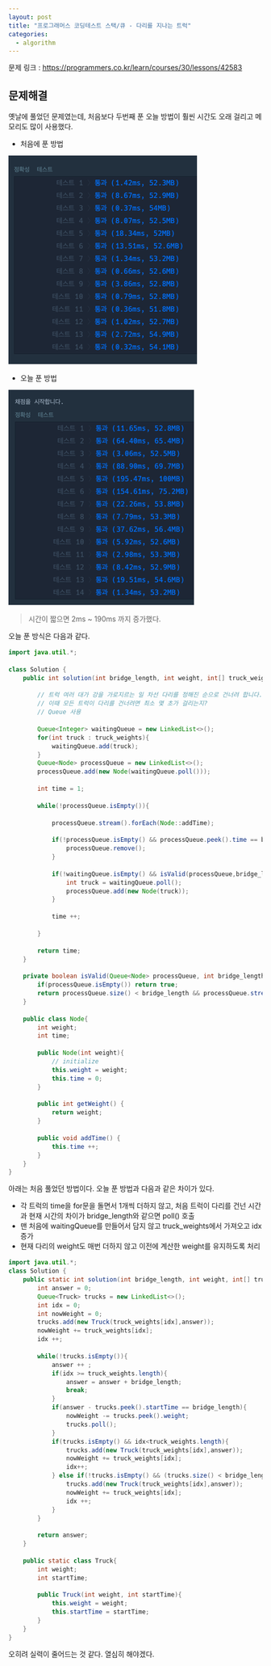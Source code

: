 ```yaml
---
layout: post
title: "프로그래머스 코딩테스트 스택/큐 - 다리를 지나는 트럭"
categories:
  - algorithm
---
```


문제 링크 : <https://programmers.co.kr/learn/courses/30/lessons/42583>

## 문제해결
옛날에 풀었던 문제였는데, 처음보다 두번째 푼 오늘 방법이 훨씬 시간도 오래 걸리고 메모리도 많이 사용했다.

- 처음에 푼 방법

![texture theme preview](/img/algorithm/210407_old.png)   

- 오늘 푼 방법

![texture theme preview](/img/algorithm/210407_new.png)   

> 시간이 짧으면 2ms ~ 190ms 까지 증가했다.

오늘 푼 방식은 다음과 같다.
```java
import java.util.*;

class Solution {
    public int solution(int bridge_length, int weight, int[] truck_weights) {

        // 트럭 여러 대가 강을 가로지르는 일 차선 다리를 정해진 순으로 건너려 합니다. -> truck_weights 순으로
        // 이때 모든 트럭이 다리를 건너려면 최소 몇 초가 걸리는지?
        // Queue 사용

        Queue<Integer> waitingQueue = new LinkedList<>();
        for(int truck : truck_weights){
            waitingQueue.add(truck);
        }
        Queue<Node> processQueue = new LinkedList<>();
        processQueue.add(new Node(waitingQueue.poll()));

        int time = 1;

        while(!processQueue.isEmpty()){

            processQueue.stream().forEach(Node::addTime);

            if(!processQueue.isEmpty() && processQueue.peek().time == bridge_length){
                processQueue.remove();
            }

            if(!waitingQueue.isEmpty() && isValid(processQueue,bridge_length,weight,waitingQueue.peek())){
                int truck = waitingQueue.poll();
                processQueue.add(new Node(truck));
            }

            time ++;

        }

        return time;
    }

    private boolean isValid(Queue<Node> processQueue, int bridge_length, int weight, int truck) {
        if(processQueue.isEmpty()) return true;
        return processQueue.size() < bridge_length && processQueue.stream().map(Node::getWeight).reduce((a,b)->a+b).get() + truck <= weight;
    }

    public class Node{
        int weight;
        int time;

        public Node(int weight){
            // initialize
            this.weight = weight;
            this.time = 0;
        }

        public int getWeight() {
            return weight;
        }

        public void addTime() {
            this.time ++;
        }
    }
}
```

아래는 처음 풀었던 방법이다. 오늘 푼 방법과 다음과 같은 차이가 있다.

- 각 트럭의 time을 for문을 돌면서 1개씩 더하지 않고, 처음 트럭이 다리를 건넌 시간과 현재 시간의 차이가 bridge_length와 같으면 poll() 호출
- 맨 처음에 waitingQueue를 만들어서 담지 않고 truck_weights에서 가져오고 idx 증가
- 현재 다리의 weight도 매번 더하지 않고 이전에 계산한 weight를 유지하도록 처리

```java
import java.util.*;
class Solution {
    public static int solution(int bridge_length, int weight, int[] truck_weights) {
        int answer = 0;
        Queue<Truck> trucks = new LinkedList<>();
        int idx = 0;
        int nowWeight = 0;
        trucks.add(new Truck(truck_weights[idx],answer));
        nowWeight += truck_weights[idx];
        idx ++;

        while(!trucks.isEmpty()){
            answer ++ ;
            if(idx >= truck_weights.length){
                answer = answer + bridge_length;
                break;
            }
            if(answer - trucks.peek().startTime == bridge_length){
                nowWeight -= trucks.peek().weight;
                trucks.poll();
            }
            if(trucks.isEmpty() && idx<truck_weights.length){
                trucks.add(new Truck(truck_weights[idx],answer));
                nowWeight += truck_weights[idx];
                idx++;
            } else if(!trucks.isEmpty() && (trucks.size() < bridge_length) && (idx < truck_weights.length) &&( nowWeight + truck_weights[idx] <=weight)){
                trucks.add(new Truck(truck_weights[idx],answer));
                nowWeight += truck_weights[idx];
                idx ++;
            }
        }

        return answer;
    }

    public static class Truck{
        int weight;
        int startTime;

        public Truck(int weight, int startTime){
            this.weight = weight;
            this.startTime = startTime;
        }
    }
}
```

오히려 실력이 줄어드는 것 같다. 열심히 해야겠다.